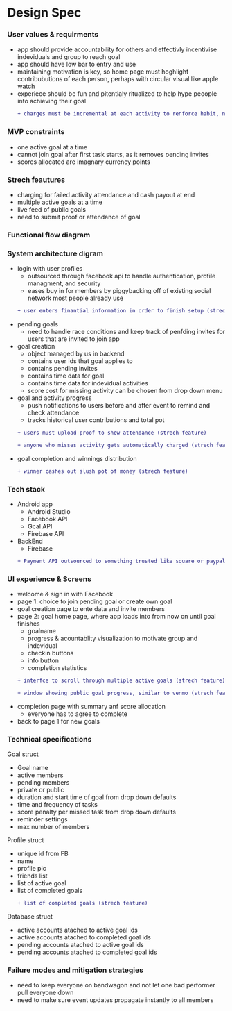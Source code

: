 # Design Spec

### User values & requirments
- app should provide accountability for others and effectivly incentivise indeviduals and group to reach goal
- app should have low bar to entry and use
- maintaining motivation is key, so home page must hoghlight contribubutions of each person, perhaps with circular visual like apple watch
- experiece should be fun and pitentialy ritualized to help hype peoople into achieving their goal
  ```diff 
  + charges must be incremental at each activity to renforce habit, not at end (strech feature)
  ```

### MVP constraints
- one active goal at a time
- cannot join goal after first task starts, as it removes oending invites
- scores allocated are imagnary currency points

### Strech feautures
- charging for failed activity attendance and cash payout at end
- multiple active goals at a time
- live feed of public goals
- need to submit proof or attendance of goal

### Functional flow diagram

### System architecture digram
- login with user profiles
  - outsourced through facebook api to handle authentication, profile managment, and security
  - eases buy in for members by piggybacking off of existing social network most people already use
  ```diff 
  + user enters finantial information in order to finish setup (strech feature)
  ```
- pending goals
  - need to handle race conditions and keep track of penfding invites for users that are invited to join app
- goal creation
  - object managed by us in backend
  - contains user ids that goal applies to
  - contains pending invites
  - contains time data for goal
  - contains time data for indevidual activities
  - score cost for missing activity can be chosen from drop down menu
- goal and activity progress
  - push notifications to users before and after event to remind and check attendance
  - tracks historical user contributions and total pot
  ```diff 
  + users must upload proof to show attendance (strech feature)
  ```
  ```diff 
  + anyone who misses activity gets automatically charged (strech feature)
  ```
- goal completion and winnings distribution
  ```diff 
  + winner cashes out slush pot of money (strech feature)
  ```

### Tech stack
- Android app
  - Android Studio
  - Facebook API
  - Gcal API
  - Firebase API
- BackEnd
  - Firebase
  ```diff 
  + Payment API outsourced to something trusted like square or paypal (strech feature)
  ```

### UI experience & Screens
- welcome & sign in with Facebook
- page 1: choice to join pending goal or create own goal
- goal creation page to ente data and invite members
- page 2: goal home page, where app loads into from now on until goal finishes 
  - goalname
  - progress & acountablity visualization to motivate group and indevidual
  - checkin buttons
  - info button
  - completion statistics
  ```diff 
  + interfce to scroll through multiple active goals (strech feature)
  ```
  ```diff 
  + window showing public goal progress, similar to venmo (strech feature)
  ```
- completion page with summary anf score allocation
  - everyone has to agree to complete
- back to page 1 for new goals

### Technical specifications
Goal struct
- Goal name
- active members
- pending members
- private or public
- duration and start time of goal from drop down defaults
- time and frequency of tasks
- score penalty per missed task from drop down defaults
- reminder settings
- max number of members

Profile struct
- unique id from FB
- name
- profile pic
- friends list
- list of active goal
- list of completed goals
  ```diff 
  + list of completed goals (strech feature)
  ```
  
Database struct
- active accounts atached to active goal ids
- active accounts atached to completed goal ids
- pending accounts atached to active goal ids
- pending accounts atached to completed goal ids

### Failure modes and mitigation strategies
- need to keep everyone on bandwagon and not let one bad performer pull everyone down
- need to make sure event updates propagate instantly to all members
